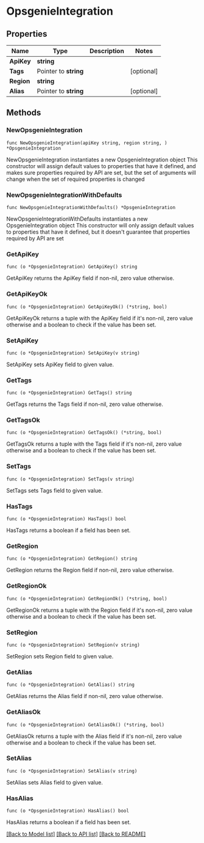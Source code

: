 # OpsgenieIntegration

## Properties

Name | Type | Description | Notes
------------ | ------------- | ------------- | -------------
**ApiKey** | **string** |  | 
**Tags** | Pointer to **string** |  | [optional] 
**Region** | **string** |  | 
**Alias** | Pointer to **string** |  | [optional] 

## Methods

### NewOpsgenieIntegration

`func NewOpsgenieIntegration(apiKey string, region string, ) *OpsgenieIntegration`

NewOpsgenieIntegration instantiates a new OpsgenieIntegration object
This constructor will assign default values to properties that have it defined,
and makes sure properties required by API are set, but the set of arguments
will change when the set of required properties is changed

### NewOpsgenieIntegrationWithDefaults

`func NewOpsgenieIntegrationWithDefaults() *OpsgenieIntegration`

NewOpsgenieIntegrationWithDefaults instantiates a new OpsgenieIntegration object
This constructor will only assign default values to properties that have it defined,
but it doesn't guarantee that properties required by API are set

### GetApiKey

`func (o *OpsgenieIntegration) GetApiKey() string`

GetApiKey returns the ApiKey field if non-nil, zero value otherwise.

### GetApiKeyOk

`func (o *OpsgenieIntegration) GetApiKeyOk() (*string, bool)`

GetApiKeyOk returns a tuple with the ApiKey field if it's non-nil, zero value otherwise
and a boolean to check if the value has been set.

### SetApiKey

`func (o *OpsgenieIntegration) SetApiKey(v string)`

SetApiKey sets ApiKey field to given value.


### GetTags

`func (o *OpsgenieIntegration) GetTags() string`

GetTags returns the Tags field if non-nil, zero value otherwise.

### GetTagsOk

`func (o *OpsgenieIntegration) GetTagsOk() (*string, bool)`

GetTagsOk returns a tuple with the Tags field if it's non-nil, zero value otherwise
and a boolean to check if the value has been set.

### SetTags

`func (o *OpsgenieIntegration) SetTags(v string)`

SetTags sets Tags field to given value.

### HasTags

`func (o *OpsgenieIntegration) HasTags() bool`

HasTags returns a boolean if a field has been set.

### GetRegion

`func (o *OpsgenieIntegration) GetRegion() string`

GetRegion returns the Region field if non-nil, zero value otherwise.

### GetRegionOk

`func (o *OpsgenieIntegration) GetRegionOk() (*string, bool)`

GetRegionOk returns a tuple with the Region field if it's non-nil, zero value otherwise
and a boolean to check if the value has been set.

### SetRegion

`func (o *OpsgenieIntegration) SetRegion(v string)`

SetRegion sets Region field to given value.


### GetAlias

`func (o *OpsgenieIntegration) GetAlias() string`

GetAlias returns the Alias field if non-nil, zero value otherwise.

### GetAliasOk

`func (o *OpsgenieIntegration) GetAliasOk() (*string, bool)`

GetAliasOk returns a tuple with the Alias field if it's non-nil, zero value otherwise
and a boolean to check if the value has been set.

### SetAlias

`func (o *OpsgenieIntegration) SetAlias(v string)`

SetAlias sets Alias field to given value.

### HasAlias

`func (o *OpsgenieIntegration) HasAlias() bool`

HasAlias returns a boolean if a field has been set.


[[Back to Model list]](../README.md#documentation-for-models) [[Back to API list]](../README.md#documentation-for-api-endpoints) [[Back to README]](../README.md)


